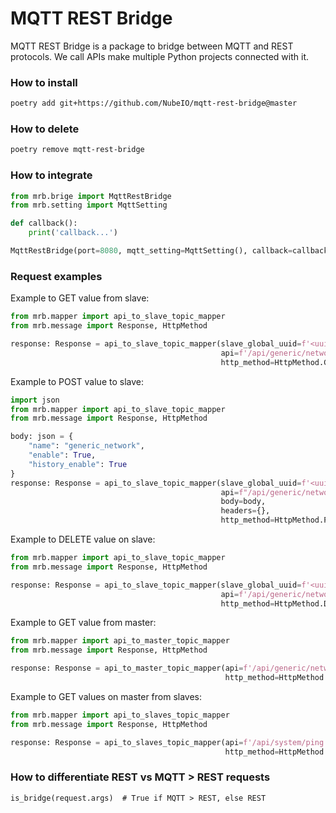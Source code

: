 # MQTT REST Bridge

MQTT REST Bridge is a package to bridge between MQTT and REST protocols. We call APIs make multiple Python projects
connected with it.

### How to install

```bash
poetry add git+https://github.com/NubeIO/mqtt-rest-bridge@master
```

### How to delete

```bash
poetry remove mqtt-rest-bridge
```

### How to integrate

```python
from mrb.brige import MqttRestBridge
from mrb.setting import MqttSetting

def callback():
    print('callback...')

MqttRestBridge(port=8080, mqtt_setting=MqttSetting(), callback=callback)
```


### Request examples

Example to GET value from slave:

```python
from mrb.mapper import api_to_slave_topic_mapper
from mrb.message import Response, HttpMethod

response: Response = api_to_slave_topic_mapper(slave_global_uuid=f'<uuid>',
                                               api=f'/api/generic/networks',
                                               http_method=HttpMethod.GET)
```

Example to POST value to slave:
```python
import json
from mrb.mapper import api_to_slave_topic_mapper
from mrb.message import Response, HttpMethod

body: json = {
    "name": "generic_network",
    "enable": True,
    "history_enable": True
}
response: Response = api_to_slave_topic_mapper(slave_global_uuid=f'<uuid>',
                                               api=f"/api/generic/networks",
                                               body=body,
                                               headers={},
                                               http_method=HttpMethod.POST)
```

Example to DELETE value on slave:

```python
from mrb.mapper import api_to_slave_topic_mapper
from mrb.message import Response, HttpMethod

response: Response = api_to_slave_topic_mapper(slave_global_uuid=f'<uuid>',
                                               api=f'/api/generic/networks/b7a23aa5-b8a1-4a0f-9acf-4fb011bce50e',
                                               http_method=HttpMethod.DELETE)
```

Example to GET value from master:

```python
from mrb.mapper import api_to_master_topic_mapper
from mrb.message import Response, HttpMethod

response: Response = api_to_master_topic_mapper(api=f'/api/generic/networks',
                                                http_method=HttpMethod.GET)
```

Example to GET values on master from slaves:

```python
from mrb.mapper import api_to_slaves_topic_mapper
from mrb.message import Response, HttpMethod

response: Response = api_to_slaves_topic_mapper(api=f'/api/system/ping',
                                                http_method=HttpMethod.GET)
```

### How to differentiate REST vs MQTT > REST requests

```
is_bridge(request.args)  # True if MQTT > REST, else REST
```
